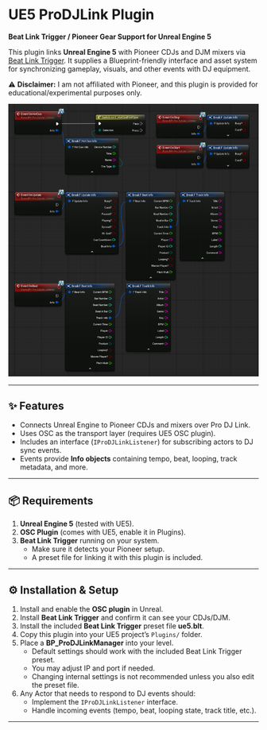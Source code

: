 # UE5 ProDJLink Plugin

**Beat Link Trigger / Pioneer Gear Support for Unreal Engine 5**

This plugin links **Unreal Engine 5** with Pioneer CDJs and DJM mixers via [Beat Link Trigger](https://github.com/Deep-Symmetry/beat-link-trigger). It supplies a Blueprint-friendly interface and asset system for synchronizing gameplay, visuals, and other events with DJ equipment.

⚠️ **Disclaimer:** I am not affiliated with Pioneer, and this plugin is provided for educational/experimental purposes only.

![ProDJLink Plugin](img.png)

---

## ✨ Features
- Connects Unreal Engine to Pioneer CDJs and mixers over Pro DJ Link.
- Uses OSC as the transport layer (requires UE5 OSC plugin).
- Includes an interface (`IProDJLinkListener`) for subscribing actors to DJ sync events.
- Events provide **Info objects** containing tempo, beat, looping, track metadata, and more.

---

## 📦 Requirements
1. **Unreal Engine 5** (tested with UE5).
2. **OSC Plugin** (comes with UE5, enable it in Plugins).
3. **Beat Link Trigger** running on your system.
   - Make sure it detects your Pioneer setup.
   - A preset file for linking it with this plugin is included.

---

## ⚙️ Installation & Setup
1. Install and enable the **OSC plugin** in Unreal.
2. Install **Beat Link Trigger** and confirm it can see your CDJs/DJM.
3. Install the included **Beat Link Trigger** preset file **ue5.blt**.
4. Copy this plugin into your UE5 project’s `Plugins/` folder.
5. Place a **BP_ProDJLinkManager** into your level.  
   - Default settings should work with the included Beat Link Trigger preset.  
   - You may adjust IP and port if needed.  
   - Changing internal settings is not recommended unless you also edit the preset file.
6. Any Actor that needs to respond to DJ events should:  
   - Implement the `IProDJLinkListener` interface.  
   - Handle incoming events (tempo, beat, looping state, track title, etc.).

---
